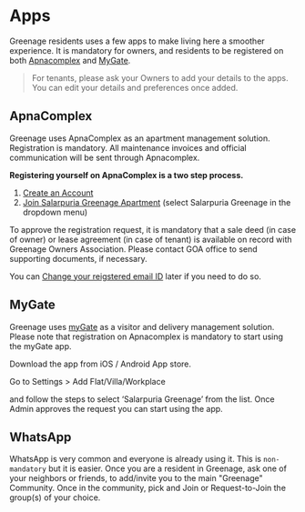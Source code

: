 # Apps

Greenage residents uses a few apps to make living here a smoother experience. It is mandatory for owners, and residents to be registered on both [Apnacomplex](https://www.apnacomplex.com) and [MyGate](https://mygate.com).

> For tenants, please ask your Owners to add your details to the apps. You can edit your details and preferences once added.

## ApnaComplex

Greenage uses ApnaComplex as an apartment management solution. Registration is mandatory. All maintenance invoices and official communication will be sent through Apnacomplex.

__Registering yourself on ApnaComplex is a two step process.__

1. [Create an Account](http://help.apnacomplex.com/knowledge-base/how-do-i-create-an-account-in-apnacomplex-2/)
2. [Join Salarpuria Greenage Apartment](http://help.apnacomplex.com/knowledge-base/how-to-register-in-apnacomplex/) (select Salarpuria Greenage in the dropdown menu)

To approve the registration request, it is mandatory that a sale deed (in case of owner) or lease agreement (in case of tenant) is available on record with Greenage Owners Association. Please contact GOA office to send supporting documents, if necessary. 

You can [Change your reigstered email ID](http://help.apnacomplex.com/knowledge-base/how-can-a-member-change-hisher-email-id-if-this-is-changes-then-thus-that-mean-that-the-loginid-also-gets-changed/) later if you need to do so. 

## MyGate

Greenage uses [myGate](https://mygate.com/) as a visitor and delivery management solution. Please note that registration on Apnacomplex is mandatory to start using the myGate app.

Download the app from iOS / Android App store.

Go to Settings > Add Flat/Villa/Workplace

and follow the steps to select ‘Salarpuria Greenage’ from the list. Once Admin approves the request you can start using the app.

## WhatsApp

WhatsApp is very common and everyone is already using it. This is `non-mandatory` but it is easier. Once you are a resident in Greenage, ask one of your neighbors or friends, to add/invite you to the main "Greenage" Community. Once in the community, pick and Join or Request-to-Join the group(s) of your choice.